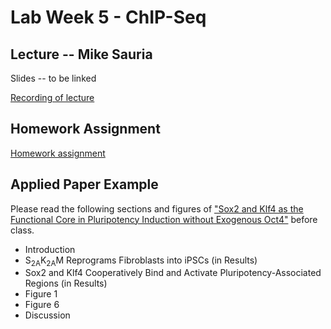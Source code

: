 # Lab Week 5 - ChIP-Seq

## Lecture -- Mike Sauria

Slides -- to be linked

[Recording of lecture]([https://livejohnshopkins.sharepoint.com/:v:/s/qbb2021/](https://livejohnshopkins.sharepoint.com/:v:/s/qbb2021/EfRsg8kSyFdIpt-jSWdtseoBbgDa5eOQDmOSTLCupB-c3A?e=CBl8JX))

## Homework Assignment

[Homework assignment](https://bxlab.github.io/cmdb-quantbio/assignments/lab/ChIP-seq/assignment/)

## Applied Paper Example

Please read the following sections and figures of ["Sox2 and Klf4 as the Functional Core in Pluripotency Induction without Exogenous Oct4"](https://pubmed.ncbi.nlm.nih.gov/31722212/) before class.

<ul>
  <li>Introduction</li>
  <li>S<sub>2A</sub>K<sub>2A</sub>M Reprograms Fibroblasts into iPSCs (in Results)</li>
  <li>Sox2 and Klf4 Cooperatively Bind and Activate Pluripotency-Associated Regions (in Results)</li>
  <li>Figure 1</li>
  <li>Figure 6</li>
  <li>Discussion</li>
</ul>
